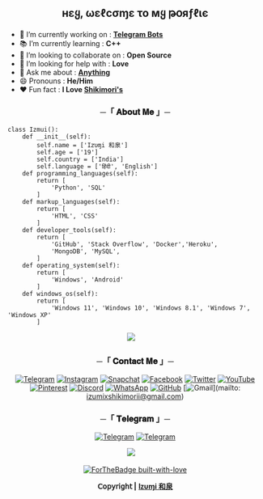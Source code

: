 <h2 align="center">

нεყ, ωεℓcσɱε το мყ թօяƒℓιє

</h2>

- 🔭 I’m currently working on : [**Telegram Bots**](https://telegram.dog/MaximXBots)
- 📚 I’m currently learning : **C++**
- 👯 I’m looking to collaborate on : **Open Source**
- 🤔 I’m looking for help with : **Love**
- 💬 Ask me about : [**Anything**](https://telegram.dog/LisaXRobot)
- 😄 Pronouns : **He/Him**
- ❤️ Fun fact : **I Love [Shikimori's](https://github.com/AL3X-Github/Shikimori-San)**

<h3 align="center">
    ─「 𝐀𝐛𝐨𝐮𝐭 𝐌𝐞 」─
</h3>

```python3
class Izmui():
    def __init__(self):
        self.name = ['I𝗓υɱi 和泉']
        self.age = ['19']
        self.country = ['India']
        self.language = ['हिंदी', 'English']
    def programming_languages(self):
        return [
            'Python', 'SQL'
        ]
    def markup_languages(self):
        return [
            'HTML', 'CSS'
        ]
    def developer_tools(self):
        return [
            'GitHub', 'Stack Overflow', 'Docker','Heroku',
            'MongoDB', 'MySQL',
        ]
    def operating_system(self):
        return [
            'Windows', 'Android'
        ]
    def windows_os(self):
        return [
            'Windows 11', 'Windows 10', 'Windows 8.1', 'Windows 7', 'Windows XP'
        ]
 ```
<div align="center">


<img src="https://github.com/AL3X-Github/AL3X-Github/blob/main/Photos/Insta-%40ikx7.a.png">
ㅤ

<h3 align="center">
    ─「 𝐂𝐨𝐧𝐭𝐚𝐜𝐭 𝐌𝐞 」─
</h3>


[![Telegram](https://img.shields.io/badge/Telegram-2CA5E0?style=for-the-badge&logo=telegram&logoColor=white)](https://telegram.dog/MaximXRobot) [![Instagram](https://img.shields.io/badge/Instagram-%23E4405F.svg?style=for-the-badge&logo=Instagram&logoColor=white)](https://instagram.com/ikx7.a)</a>
[![Snapchat](https://img.shields.io/badge/Snapchat-F9DC3e.svg?style=for-the-badge&logo=Snapchat&logoColor=white)](https://www.snapchat.com/add/ikx7.a) [![Facebook](https://img.shields.io/badge/Facebook-%231877F2.svg?style=for-the-badge&logo=Facebook&logoColor=white)](https://www.facebook.com/ikx7.a) </a>
[![Twitter](https://img.shields.io/badge/Twitter-%231DA1F2.svg?style=for-the-badge&logo=Twitter&logoColor=white)](https://mobile.twitter.com/ikx7_a) [![YouTube](https://img.shields.io/badge/YouTube-%23FF0000.svg?style=for-the-badge&logo=YouTube&logoColor=white)](https://youtube.com/channel/UC9o1hM49jVr2lgOinw0pAdw)
[![Pinterest](https://img.shields.io/badge/Pinterest-%23E60023.svg?style=for-the-badge&logo=Pinterest&logoColor=white)](https://pin.it/2F0zGcr) [![Discord](https://img.shields.io/badge/Discord-%237289DA.svg?style=for-the-badge&logo=discord&logoColor=white)](https://discord.gg/m8u2TmgRjN)
[![WhatsApp](https://img.shields.io/badge/WhatsApp-25D366?style=for-the-badge&logo=whatsapp&logoColor=white)](https://github.com/AL3X-Github/AL3X-Github/blob/main/Gif/Shikimori's%20Love%20Izumi.gif) [![GitHub](https://img.shields.io/badge/github-%23121011.svg?style=for-the-badge&logo=github&logoColor=white)](https://github.com/AL3X-Github) [![Gmail](https://img.shields.io/badge/Gmail-D14836?style=for-the-badge&logo=gmail&logoColor=white)](mailto: izumixshikimorii@gmail.com) 

<h3 align="center">
    ─「 𝐓𝐞𝐥𝐞𝐠𝐫𝐚𝐦 」─
</h3>

[![Telegram](https://img.shields.io/badge/Group-%232C3454?style=for-the-badge&logo=telegram&logoColor=white)](https://telegram.dog/MaximXGroup) [![Telegram](https://img.shields.io/badge/Channel-%232C3454?style=for-the-badge&logo=telegram&logoColor=white)](https://telegram.dog/MaximXChannels)

<img src="https://github.com/AL3X-Github/AL3X-Github/blob/main/Photos/Insta-%20%40ikx7.a.jpg">
ㅤ

[![ForTheBadge built-with-love](http://ForTheBadge.com/images/badges/built-with-love.svg)](https://github.com/AL3X-Github)


**𝖢𝗈𝗉𝗒𝗋𝗂𝗀𝗁𝗍 |** [**Iᴢυɱi 和泉**](https://telegram.dog/MaximXRobot)

</div>

